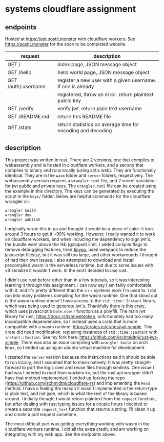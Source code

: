 # systems cloudflare assignment

## endpoints

Hosted at https://api.postit.monster with cloudflare workers. See https://postit.monster for the soon to be completed website.

| request             | description                                                  |
|---------------------|--------------------------------------------------------------|
| GET /               | index page, JSON message object                              |
| GET /hello          | hello world page, JSON message object                        |
| GET /auth/:username | register a new user with a given username. if one is already |
|                     | registered, throw an error. return plaintext public key      |
| GET /verify         | verify jwt. return plain text username                       |
| GET /README.md      | return this README file                                      |
| GET /stats          | return statistics on average time for encoding and decoding  |

## description

This project was written in rust. There are 2 versions, one that compiles to webassembly and is hosted in cloudflare workers, and a second that compiles to binary and runs locally (using actix web). They are functionally identical. They are in the `wasm` folder and `server` folders, respectively. The webassembly version requires a `wrangler.toml` file, and 2 secret variables - for jwt public and private keys. The `wrangler.toml` file can be created using the example in this directory. The keys can be generated by executing the script in the `keys/` folder. Below are helpful commands for the cloudflare wrangler cli:

```bash
wrangler build
wrangler dev
wrangler publish
```

I originally wrote this in go and thought it would be a piece of cake. It took around 3 hours to get it ~90% working. However, I really wanted it to work on cloudflare workers, and when including the dependency to sign jwt's, the bundle went above the 1kb (gzipped) limit. I added compile flags to remove debugging features, tried [tinygo](https://tinygo.org/), used webpack to reduce the javascript filesize, but it was still too large, and other workarounds I thought of had their own issues. I also attempted to download and install precompiled wasm in the serverless runtime, but due to some issues with v8 serialize it wouldn't work. In the end I decided to use rust.

I didn't use rust before other than in a few tutorials, so it was interesting learning it through this assignment. I can now say I am fairly comfortable with it, and it's pretty different than the c++ systems work I'm used to. I did run into many problems compiling for the wasm runtime. One that stood out is the wasm runtime doesn't have access to the  `std::time::Instant` library, which was being used to generate jwt's. Thankfully there is [this crate](https://crates.io/crates/instant), which uses javascript's `Date.now()` function as a polyfill. The main jwt library for rust, https://docs.rs/jsonwebtoken, unfortunately had too many incompatible dependencies, so I instead used a crate that is more compatible with a wasm runtime: https://crates.io/crates/jwt-simple. This crate did need modification, replacing instances of `std::time::Instant` with `instant::Instant`. See my fork here: https://github.com/jschmidtnj/rust-jwt-simple. There was also an issue compiling with `wrangler build` on arch linux, so I ended up using an ubuntu virtual machine for development.

I created the `server` version because the instructions said it should be able to run locally, and I assumed that to mean natively. It was pretty straight-forward to port the logic over and reuse files through simlinks. One issue I had was I needed to read from workers kv, but the rust api wrapper didn't have that method implemented. I ended up forking the repo (https://github.com/jschmidtnj/cloudflare-rs) and implementing the `Read` method. I have a feeling the reason it wasn't implemented is the return type is plain text, and not json, which is what the rest of the library is based around. I initially thought I would return plaintext from the `request` function, but after dealing with rust typing issues for a couple hours I decided to create a separate `request_text` function that returns a string. I'll clean it up and create a pull request sometime.

The most difficult part was getting everything working with wasm in the cloudflare workers runtime. I did all the extra credit, and am working on integrating with my web app. See the endpoints above.
